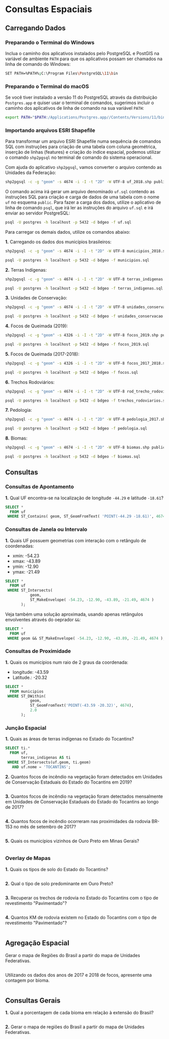 # Consultas Espaciais


## Carregando Dados


### Preparando o Terminal do Windows


Inclua o caminho dos aplicativos instalados pelo PostgreSQL e PostGIS na variável de ambiente `PATH` para que os aplicativos possam ser chamados na linha de comando do Windows:

```bash
SET PATH=%PATH%;C:\Program Files\PostgreSQL\11\bin
```


### Preparando o Terminal do macOS

Se você tiver instalado a versão 11 do PostgreSQL através da distribuição `Postgres.app` e quiser usar o terminal de comandos, sugerimos incluir o caminho dos aplicativos de linha de comando na sua variável `PATH`:
```bash
export PATH="$PATH:/Applications/Postgres.app//Contents/Versions/11/bin/"
```


### Importando arquivos ESRI Shapefile

Para transformar um arquivo ESRI Shapefile numa sequência de comandos SQL com instruções para criação de uma tabela com coluna geométrica, inserção de linhas (features) e criação do índice espacial, podemos utilizar o comando `shp2pgsql` no terminal de comando do sistema operacional.

Com ajuda do aplicativo `shp2pgsql`, vamos converter o arquivo contendo as Unidades da Federação:
```bash
shp2pgsql -c -g "geom" -s 4674 -i -I -t "2D" -W UTF-8 uf_2018.shp public.uf > uf.sql
```


O comando acima irá gerar um arquivo denominado `uf.sql` contendo as instruções SQL para criação e carga de dados de uma tabela com o nome `uf` no esquema `public`. Para fazer a carga dos dados, utilize o aplicativo de linha de comando `psql`, que irá ler as instruções do arquivo `uf.sql` e irá enviar ao servidor PostgreSQL:
```bash
psql -U postgres -h localhost -p 5432 -d bdgeo -f uf.sql
```


Para carregar os demais dados, utilize os comandos abaixo: 

**1.** Carregando os dados dos municípios brasileiros:
```bash
shp2pgsql -c -g "geom" -s 4674 -i -I -t "2D" -W UTF-8 municipios_2018.shp public.municipios > municipios.sql

psql -U postgres -h localhost -p 5432 -d bdgeo -f municipios.sql
```


**2.** Terras Indígenas:
```bash
shp2pgsql -c -g "geom" -s 4674 -i -I -t "2D" -W UTF-8 terras_indigenas.shp public.terras_indigenas > terras_indigenas.sql

psql -U postgres -h localhost -p 5432 -d bdgeo -f terras_indigenas.sql
```


**3.** Unidades de Conservação:
```bash
shp2pgsql -c -g "geom" -s 4674 -i -I -t "2D" -W UTF-8 unidades_conservacao.shp public.unidades_conservacao > unidades_conservacao.sql

psql -U postgres -h localhost -p 5432 -d bdgeo -f unidades_conservacao.sql
```


**4.** Focos de Queimada (2019):
```bash
shp2pgsql -c -g "geom" -s 4326 -i -I -t "2D" -W UTF-8 focos_2019.shp public.focos_2019 > focos_2019.sql

psql -U postgres -h localhost -p 5432 -d bdgeo -f focos_2019.sql
```


**5.** Focos de Queimada (2017-2018):
```bash
shp2pgsql -c -g "geom" -s 4326 -i -I -t "2D" -W UTF-8 focos_2017_2018.shp public.focos > focos.sql

psql -U postgres -h localhost -p 5432 -d bdgeo -f focos.sql
```


**6.** Trechos Rodoviários:
```bash
shp2pgsql -c -g "geom" -s 4674 -i -I -t "2D" -W UTF-8 rod_trecho_rodoviario_l.shp public.trechos_rodoviarios > trechos_rodoviarios.sql

psql -U postgres -h localhost -p 5432 -d bdgeo -f trechos_rodoviarios.sql
```


**7.** Pedologia:
```bash
shp2pgsql -c -g "geom" -s 4674 -i -I -t "2D" -W UTF-8 pedologia_2017.shp public.pedologia > pedologia.sql

psql -U postgres -h localhost -p 5432 -d bdgeo -f pedologia.sql
```


**8.** Biomas:
```bash
shp2pgsql -c -g "geom" -s 4674 -i -I -t "2D" -W UTF-8 biomas.shp public.biomas > biomas.sql

psql -U postgres -h localhost -p 5432 -d bdgeo -f biomas.sql
```
 

## Consultas


### Consultas de Apontamento


**1.** Qual UF encontra-se na localização de longitude `-44.29` e latitude `-18.61`?
```sql
SELECT *
  FROM uf
 WHERE ST_Contains( geom, ST_GeomFromText( 'POINT(-44.29 -18.61)', 4674 ) );
```


### Consultas de Janela ou Intervalo


**1.** Quais UF possuem geometrias com interação com o retângulo de coordenadas: 
- xmin: -54.23
- xmax: -43.89
- ymin: -12.90
- ymax: -21.49
```sql
SELECT *
  FROM uf
 WHERE ST_Intersects(
           geom,
           ST_MakeEnvelope( -54.23, -12.90, -43.89, -21.49, 4674 )
       );
```

Veja também uma solução aproximada, usando apenas retângulos envolventes através do oeprador `&&`:
```sql
SELECT *
  FROM uf
 WHERE geom && ST_MakeEnvelope( -54.23, -12.90, -43.89, -21.49, 4674 );
```


### Consultas de Proximidade


**1.** Quais os municípios num raio de 2 graus da coordenada:
- longitude: -43.59
- Latitude.: -20.32
```sql
SELECT *
  FROM municipios
 WHERE ST_DWithin(
           geom,
           ST_GeomFromText('POINT(-43.59 -20.32)', 4674),
           2.0
       );
```


### Junção Espacial


**1.** Quais as áreas de terras indígenas no Estado do Tocantins?
```sql
SELECT ti.*
  FROM uf, 
       terras_indigenas AS ti
 WHERE ST_Intersects(uf.geom, ti.geom)
   AND uf.nome = 'TOCANTINS';
```


**2.** Quantos focos de incêndio na vegetação foram detectados em Unidades de Conservação Estaduais do Estado do Tocantins em 2019?
```sql
```


**3.** Quantos focos de incêndio na vegetação foram detectados mensalmente em Unidades de Conservação Estaduais do Estado do Tocantins ao longo de 2017?
```sql
```


**4.** Quantos focos de incêndio ocorreram nas proximidades da rodovia BR-153 no mês de setembro de 2017?
```sql
```


**5.** Quais os municípios vizinhos de Ouro Preto em Minas Gerais?
```sql
```


### Overlay de Mapas

**1.** Quais os tipos de solo do Estado do Tocantins?
```sql
```


**2.** Qual o tipo de solo predominante em Ouro Preto?
```sql
````


**3.** Recuperar os trechos de rodovia no Estado do Tocantins com o tipo de revestimento "Pavimentado"?
```sql
```


**4.** Quantos KM de rodovia existem no Estado do Tocantins com o tipo de revestimento "Pavimentado"?
```sql
```


## Agregação Espacial

Gerar o mapa de Regiões do Brasil a partir do mapa de Unidades Federativas.
```sql
```

Utilizando os dados dos anos de 2017 e 2018 de focos, apresente uma contagem por bioma.
```sql
```


## Consultas Gerais

**1.** Qual a porcentagem de cada bioma em relação à extensão do Brasil?
```sql
```

**2.** Gerar o mapa de regiões do Brasil a partir do mapa de Unidades Federativas.
```sql
```

